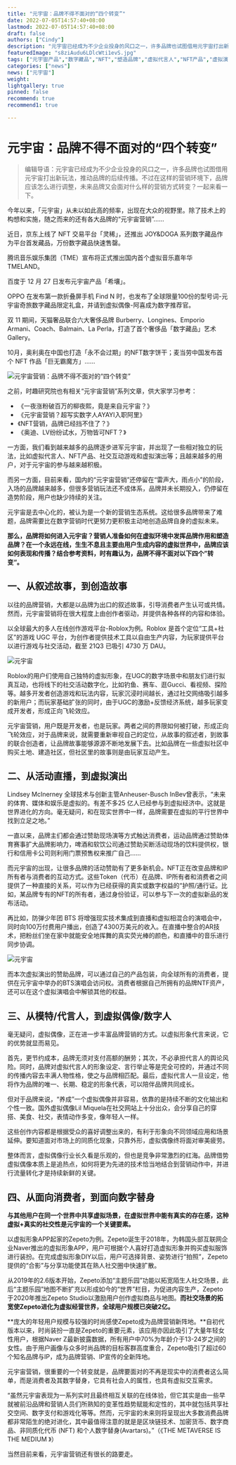 ```yaml
---
title: "元宇宙：品牌不得不面对的“四个转变”"
date: 2022-07-05T14:57:40+08:00
lastmod: 2022-07-05T14:57:40+08:00
draft: false
authors: ["Cindy"]
description: "元宇宙已经成为不少企业投身的风口之一，许多品牌也试图借用元宇宙打出新玩法，推动品牌的后续传播。不过在这样的营销环境下，品牌应该怎么进行调整，未来品牌又会面对什么样的营销方式转变？"
featuredImage: "s8ziAudu6LDlcWti1evS.jpg"
tags: ["元宇宙产品","数字藏品","NFT","塑造品牌","虚拟代言人","NFT产品","虚拟演出","社交互动游戏"]
categories: ["news"]
news: ["元宇宙"]
weight: 
lightgallery: true
pinned: false
recommend: true
recommend1: true

---
```


# 元宇宙：品牌不得不面对的“四个转变”

> 编辑导语：元宇宙已经成为不少企业投身的风口之一，许多品牌也试图借用元宇宙打出新玩法，推动品牌的后续传播。不过在这样的营销环境下，品牌应该怎么进行调整，未来品牌又会面对什么样的营销方式转变？一起来看一下。

今年以来，「元宇宙」从未以如此高的频率，出现在大众的视野里。除了技术上的构想和实施，随之而来的还有各大品牌的“元宇宙营销”……

近日，京东上线了 NFT 交易平台「灵稀」，还推出 JOY&DOGA 系列数字藏品作为平台首发藏品，万份数字藏品快速售罄。

腾讯音乐娱乐集团（TME）宣布将正式推出国内首个虚拟音乐嘉年华 TMELAND。

百度于 12 月 27 日发布元宇宙产品「希壤」。

OPPO 在发布第一款折叠屏手机 Find N 时，也发布了全球限量100份的型号词-元宇宙奇旅数字藏品限定礼盒，并请到虚拟偶像-阿喜成为数字推荐官。

双 11 期间，天猫奢品联合六大奢侈品牌 Burberry、Longines、Emporio Armani、Coach、Balmain、La Perla，打造了首个奢侈品「数字藏品」艺术 Gallery。

10月，奥利奥在中国也打造「永不会过期」的NFT数字饼干；麦当劳中国发布首个 NFT 作品「巨无霸魔方」……

![元宇宙营销：品牌不得不面对的“四个转变”](http://image.woshipm.com/wp-files/2021/12/u4gpjmNCsbOxL2CvzvB0.jpeg)

之前，时趣研究院也有相关“元宇宙营销”系列文章，供大家学习参考：

- 《一夜涨粉破百万的柳夜熙，竟是来自元宇宙？》
- 《元宇宙营销？超写实数字人AYAYI入职阿里》
- 《NFT营销，品牌已经挡不住了？》
- 《奥迪、LV纷纷试水，万物皆可NFT？》

一方面，我们看到越来越多的品牌逐步进军元宇宙，并出现了一些相对独立的玩法，比如虚拟代言人、NFT产品、社交互动游戏和虚拟演出等；且越来越多的用户，对于元宇宙的参与越来越积极。

而另一方面，目前来看，国内的“元宇宙营销”还停留在“雷声大，雨点小”的阶段，入场的品牌越来越多，但很多营销玩法还不成体系，品牌并未长期投入，仍停留在造势阶段，用户也缺少持续的关注。

元宇宙是去中心化的，被认为是一个新的营销生态系统。这给很多品牌带来了难题，品牌需要比在数字营销时代更努力更积极主动地创造品牌自身的虚拟未来。

**那么，品牌将如何进入元宇宙？营销人准备如何在虚拟环境中发挥品牌作用和塑造品牌？在一个永远在线，生生不息且主要由用户生成内容的虚拟世界中，品牌应该如何表现和传播？结合参考资料，时有趣认为，品牌不得不面对以下四个”转变“。**

## 一、从叙述故事，到创造故事

以往的品牌营销，大都是以品牌为出口的叙述故事，引导消费者产生认可或共情。然而，元宇宙营销将在很大程度上由创作者驱动，并提供各种各样的内容和体验。

以全球最大的多人在线创作游戏平台-Roblox为例。Roblox 是首个定位“工具+社区”的游戏 UGC 平台，为创作者提供技术工具以自由生产内容，为玩家提供平台以进行游戏与社交活动，截至 21Q3 已吸引 4730 万 DAU。

![元宇宙](s8ziAudu6LDlcWti1evS.jpg)

Roblox的用户们使用自己独特的虚拟形象，在UGC的数字场景中和朋友们进行拟真互动，也将线下的社交活动数字化，比如钓鱼、赛车、逛Gucci、看视频、探险等。越多开发者创造游戏和玩法内容，玩家沉浸时间越长，通过社交网络吸引越多的新用户；而玩家基础扩张的同时，由于UGC的激励+反馈经济系统，越多玩家变成开发者，形成正向飞轮效应。

元宇宙营销，用户既是开发者，也是玩家。两者之间的界限如何被打破，形成正向飞轮效应，对于品牌来说，就需要重新审视自己的定位，从故事的叙述者，到故事的联合创造者，让品牌故事能够源源不断地发展下去。比如品牌在一些虚拟社区中购买土地、建造社区，但社区里的故事则是由玩家互动产生。

## 二、从活动直播，到虚拟演出

Lindsey McInerney 全球技术与创新主管Anheuser-Busch InBev曾表示，“未来的体育、媒体和娱乐是虚拟的。有差不多25 亿人已经参与到虚拟经济中。这就是世界进化的方向。毫无疑问，和在现实世界中一样，品牌需要在虚拟的平行世界中找到立足之地。”

一直以来，品牌主们都会通过赞助现场演等方式触达消费者，运动品牌通过赞助体育赛事扩大品牌影响力，啤酒和软饮公司通过赞助买断活动现场的饮料提供权，银行和信用卡公司则利用门票预售权来推广自己……

而元宇宙的出现，让很多品牌的活动赞助有了更多新机会。NFT正在改变品牌和IP所有者与消费者的互动方式。这些Token（代币）在品牌、IP所有者和消费者之间提供了一种直接的关系，可以作为已经获得的真实或数字权益的“护照/通行证。比如，某品牌专有的NFT的所有者，通过身份验证，可以参与下一次的虚拟新品的发布活动。

再比如，防弹少年团 BTS 将增强现实技术集成到直播和虚拟相混合的演唱会中，同时向100万付费用户播出，创造了4300万美元的收入。在直播中整合的AR技术，把粉丝们坐在家中就能安全地挥舞的真实荧光棒的颜色，和直播中的音乐进行同步协调。

![元宇宙](s8ziAuduti1evS.jpg)

而本次虚拟演出的赞助品牌，可以通过自己的产品包装，向全球所有的消费者，提供在元宇宙中举办的BTS演唱会访问权。消费者根据自己所拥有的品牌NTF资产，还可以在这个虚拟演唱会中解锁其他的权益。

## 三、从模特/代言人，到虚拟偶像/数字人

毫无疑问，虚拟偶像，正在进一步丰富品牌营销的方式。以虚拟形象代言来说，它的优势就显而易见。

首先，更节约成本，品牌无须对支付高额的酬劳；其次，不必承担代言人的舆论风险。同时，品牌对虚拟代言人的形象设定、言行举止等是完全可控的，并通过不同的传播内容去丰满人物性格，使之与品牌相匹配。最后，虚拟代言人一旦设定，他将作为品牌的唯一、长期、稳定的形象代表，可以陪伴品牌共同成长。

但对于品牌来说，“养成”一个虚拟偶像并非容易，依靠的是持续不断的文化输出和个性一致。国外虚拟偶像Lil Miquela在社交网站上十分出众，会分享自己的穿搭、美食、社交，表情动作多变，像年轻人一样。

这些创作内容都是根据受众的喜好调整出来的，有利于形象向不同领域应用和场景延伸。要知道面对市场上的同质化现象，只靠外形，虚拟偶像终将面对审美疲劳。

整体而言，虚拟偶像行业长久看是乐观的，但也是竞争非常激烈的红海。品牌借势虚拟偶像本质上是追热点，如何将更为先进的技术恰当地结合到营销动作中，并进行流量转化才是持续新鲜的关键。

## 四、从面向消费者，到面向数字替身

**与其他用户在同一个世界中共享虚拟场景，在虚拟世界中能有真实的存在感，这种虚拟+真实的社交性是元宇宙的一个关键要素。**

以虚拟形象APP起家的Zepeto为例。Zepeto诞生于2018年，为韩国头部互联网企业Naver推出的虚拟形象APP，用户可根据个人喜好打造虚拟形象并购买虚拟服饰进行装扮。在完成虚拟形象DIY以后，用户可选择背景、姿势进行“拍照”，Zepeto提供的“合影”与分享功能使其在熟人社交圈中快速扩散。

从2019年的2.6版本开始，Zepeto添加“主题乐园”功能以拓宽陌生人社交场景，此后“主题乐园”地图不断扩充以形成如今的“世界”栏目，为促进内容生产，Zepeto于2020年推出Zepeto Studio以激励用户创作虚拟商品与地图。**而社交场景的拓宽使Zepeto进化为虚拟经营世界，全球用户规模已突破2亿。**

**庞大的年轻用户规模与较强的时尚感使Zepeto成为品牌营销新阵地。**自初代版本以来，时尚装扮一直是Zepeto的重要元素，该应用亦因此吸引了大量年轻女性用户，根据Naver Z最新披露数据，所有用户中70%为年龄介于13-24岁之间的女性。由于用户画像与众多时尚品牌的目标客群高度重合，Zepeto吸引了超过60个知名品牌与IP，成为品牌营销、IP宣传的全新阵地。

元宇宙营销，很重要的一个转变就是，品牌要面对的不再是现实中的消费者这么简单，而是消费者及其数字替身，它具有社会人的属性，也具有虚拟交互需求。

“虽然元宇宙表现为一系列实时且最终相互关联的在线体验，但它其实是由一些早就被前沿品牌和营销人员们所熟知的变革性趋势赋能和定性的，其中就包括共享社交空间、数字支付和游戏化等等。然而，元宇宙的未来则将呈现出大多数消费品牌都非常陌生的绝对进化，其中最值得注意的就是是区块链技术、加密货币、数字商品、非同质化代币 (NFT) 和个人数字替身(Avartars)。”（《THE METAVERSE IS THE MEDIUM 》）

当然目前来看，元宇宙营销还有很长的路要走。
